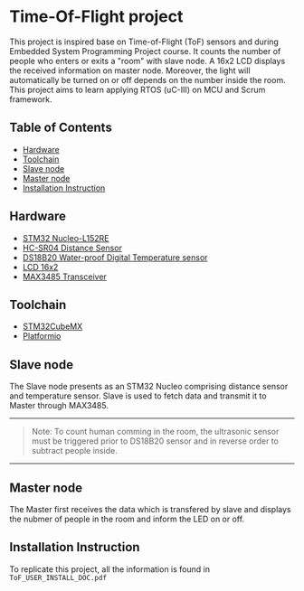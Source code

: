 # Time-Of-Flight project
This project is inspired base on Time-of-Flight (ToF) sensors and during Embedded System Programming Project course. It counts the number of people who enters or exits a "room" with slave node. A 16x2 LCD displays the received information on master node. Moreover, the light will automatically be turned on or off depends on the number inside the room.  
This project aims to learn applying RTOS (uC-III) on MCU and Scrum framework.  
## Table of Contents
<!-- TOC -->
- [Hardware](#hardware)
- [Toolchain](#toolchain) 
- [Slave node](#slave-node)    
- [Master node](#master-node)  
- [Installation Instruction](#installation-instruction)  
<!-- TOC -->

## Hardware
- [STM32 Nucleo-L152RE](https://www.st.com/en/evaluation-tools/nucleo-l152re.html)  
- [HC-SR04 Distance Sensor](https://datasheetspdf.com/pdf/1380136/ETC/HC-SR04/1)  
- [DS18B20 Water-proof Digital Temperature sensor](https://datasheetspdf.com/pdf/1447575/MaximIntegrated/DS18B20/1)  
- [LCD 16x2](https://www.dfrobot.com/product-135.html)  
- [MAX3485 Transceiver](https://pdf1.alldatasheet.com/datasheet-pdf/view/73221/MAXIM/MAX3485.html)  
## Toolchain
- [STM32CubeMX](https://aur.archlinux.org/packages/stm32cubemx/)  
- [Platformio](https://docs.platformio.org/en/latest/core/installation.html) 
## Slave node
The Slave node presents as an STM32 Nucleo comprising distance sensor and temperature sensor. Slave is used to fetch data and transmit it to Master through MAX3485.  

---
>Note: 
To count human comming in the room, the ultrasonic sensor must be triggered prior to DS18B20 sensor and in reverse order to subtract people inside. 
---  
## Master node
The Master first receives the data which is transfered by slave and displays the nubmer of people in the room and inform the LED on or off.  
## Installation Instruction
To replicate this project, all the information is found in `ToF_USER_INSTALL_DOC.pdf`  
